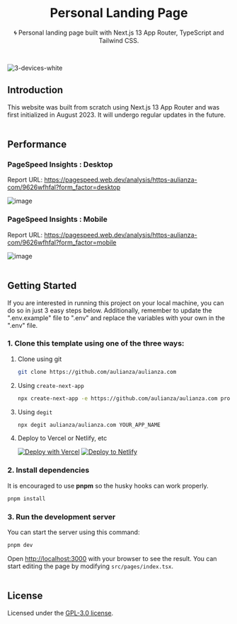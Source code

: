 <div align="center">
  <h1>Personal Landing Page</h1>
  <p>🌀 Personal landing page built with Next.js 13 App Router, TypeScript and Tailwind CSS.</p>
</div>
<br />

![3-devices-white](https://github.com/aulianza/aulianza.com/assets/15605885/2d1079d4-973b-417e-8b6d-d5ae93831dc7)
<br />

## Introduction

This website was built from scratch using Next.js 13 App Router and was first initialized in August 2023. It will undergo regular updates in the future.
<br /><br />

## Performance

### PageSpeed Insights : Desktop

Report URL: https://pagespeed.web.dev/analysis/https-aulianza-com/9626wfhfal?form_factor=desktop

![image](https://github.com/aulianza/aulianza.com/assets/15605885/1d67a286-eb47-41f7-9f62-d47875b4ff1b)

### PageSpeed Insights : Mobile

Report URL: https://pagespeed.web.dev/analysis/https-aulianza-com/9626wfhfal?form_factor=mobile

![image](https://github.com/aulianza/aulianza.com/assets/15605885/aebcd382-82c2-402e-a681-80358ef6fb6f)
<br /><br />

## Getting Started

If you are interested in running this project on your local machine, you can do so in just 3 easy steps below. Additionally, remember to update the ".env.example" file to ".env" and replace the variables with your own in the ".env" file.

### 1. Clone this template using one of the three ways:

1. Clone using git

   ```bash
   git clone https://github.com/aulianza/aulianza.com
   ```

2. Using `create-next-app`

   ```bash
   npx create-next-app -e https://github.com/aulianza/aulianza.com project-name
   ```

3. Using `degit`

   ```bash
   npx degit aulianza/aulianza.com YOUR_APP_NAME
   ```

4. Deploy to Vercel or Netlify, etc

   [![Deploy with Vercel](https://vercel.com/button)](https://vercel.com/new/git/external?repository-url=https://github.com/aulianza/aulianza.com)
   [![Deploy to Netlify](https://www.netlify.com/img/deploy/button.svg)](https://app.netlify.com/start/deploy?repository=https://github.com/aulianza/aulianza.com)

### 2. Install dependencies

It is encouraged to use **pnpm** so the husky hooks can work properly.

```bash
pnpm install
```

### 3. Run the development server

You can start the server using this command:

```bash
pnpm dev
```

Open [http://localhost:3000](http://localhost:3000) with your browser to see the result. You can start editing the page by modifying `src/pages/index.tsx`.
<br /><br />

## License

Licensed under the [GPL-3.0 license](https://github.com/aulianza/aulianza.com/blob/master/LICENSE).

